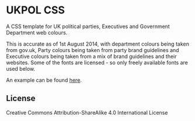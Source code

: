 # UKPOL CSS

A CSS template for UK political parties, Executives and Government Department web colours.

This is accurate as of 1st August 2014, with department colours being taken from gov.uk, Party colours being taken from party brand guidelines and Executive colours being taken from a mix of brand guidelines and their websites. Some of the fonts are licensed - so only freely available fonts are used below. 


An example can be found [here](http://www.richardallen.co.uk/ukpolcss/).

## License

Creative Commons Attribution-ShareAlike 4.0 International License

